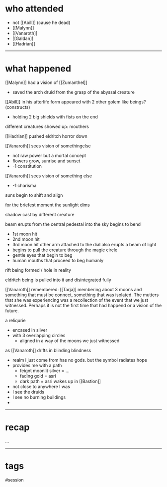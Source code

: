 # who attended

- not [[Abill]] (cause he dead)
- [[Malynn]]
- [[Vanaroth]]
- [[Galdan]]
- [[Hadrian]]

---
# what happened

[[Malynn]] had a vision of [[Zumanthel]]
- saved the arch druid from the grasp of the abyssal creature

[[Abill]] in his afterlife form appeared with 2 other golem like beings? (constructs)
- holding 2 big shields with fists on the end 

different creatures showed up: mouthers

[[Hadrian]] pushed eldritch horror down

[[Vanaroth]] sees vision of somethingelse
- not raw power but a mortal concept
- flowers grow, sunrise and sunset
- -1 constitution

[[Vanaroth]] sees vision of something else
- -1 charisma

suns begin to shift  and align

for the briefest moment the sunlight dims

shadow cast by different creature

beam erupts from the central pedestal into the sky
begins to bend
- 1st moon hit
- 2nd moon hit
- 3rd moon hit
other arm attached to the dial also erupts a beam of light
- begins to pull the creature through the magic circle
- gentle eyes that begin to beg
- human mouths that proceed to beg humanly

rift being formed / hole in reality

eldritch being is pulled into it and disintegrated fully


[[Vanaroth]] remembered: [[Tarja]] membering about 3 moons and something that must be connect, something that was isolated. The mutters that she was experiencing was a recollection of the event that we just witnessed. Perhaps it is not the first time that had happend or a vision of the future. 

a reliqurie
- encased in silver
- with 3 overlapping circles
	- aligned in a way of the moons we just witnessed

as [[Vanaroth]] drifts in blinding blindness
- realm i just come from has no gods. but the symbol radiates hope
- provides me with a path 
	- feignt moonlit silver = ...
	- fading gold = asri
	- dark path = asri
wakes up in [[Bastion]]
- not close to anywhere I was
- I see the druids
- I see no burning buildings
- 


---
# recap

...

---
# tags

#session